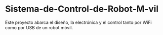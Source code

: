 # Sistema-de-Control-de-Robot-M-vil
Este proyecto abarca el diseño, la electrónica y el control tanto por WiFi como por USB de un robot móvil.
